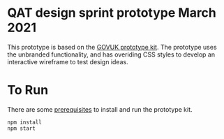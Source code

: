 # QAT design sprint prototype March 2021

This prototype is based on the [GOVUK prototype kit](https://github.com/alphagov/govuk_prototype_kit). The prototype uses the unbranded functionality, and has overiding CSS styles to develop an interactive wireframe to test design ideas.

# To Run
There are some [prerequisites](https://govuk-prototype-kit.herokuapp.com/docs/install/requirements.md) to install and run the prototype kit.

```
npm install
npm start
```
